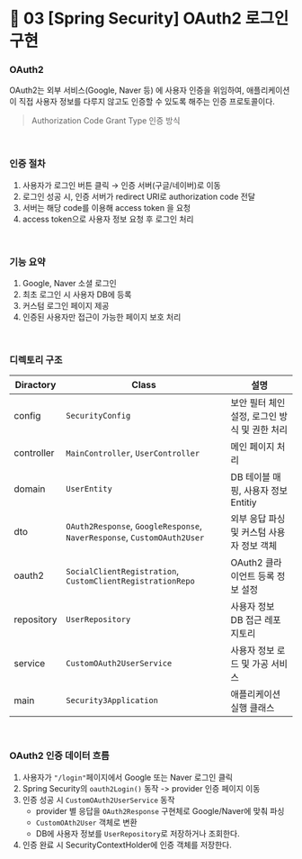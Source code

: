 # 🔐 03 [Spring Security] OAuth2 로그인 구현

### OAuth2
OAuth2는 외부 서비스(Google, Naver 등) 에 사용자 인증을 위임하여, 애플리케이션이 직접 사용자 정보를 다루지 않고도 인증할 수 있도록 해주는 인증 프로토콜이다.
> Authorization Code Grant Type 인증 방식 

<br>

### 인증 절차 
1. 사용자가 로그인 버튼 클릭 → 인증 서버(구글/네이버)로 이동
2. 로그인 성공 시, 인증 서버가 redirect URI로 authorization code 전달
3. 서버는 해당 code를 이용해 access token 을 요청
4. access token으로 사용자 정보 요청 후 로그인 처리

<br>

### 기능 요약
1. Google, Naver 소셜 로그인
2. 최초 로그인 시 사용자 DB에 등록
3. 커스텀 로그인 페이지 제공
4. 인증된 사용자만 접근이 가능한 페이지 보호 처리

<br>

### 디렉토리 구조
|Diractory| Class                            | 설명       |
|--|----------------------------------|----------|
|config| `SecurityConfig`                   | 보안 필터 체인 설정, 로그인 방식 및 권한 처리 |
|controller| `MainController`, `UserController` | 메인 페이지 처리|
|domain|`UserEntity`|DB 테이블 매핑, 사용자 정보 Entitiy|
|dto|`OAuth2Response`, `GoogleResponse`, `NaverResponse`, `CustomOAuth2User`|외부 응답 파싱 및 커스텀 사용자 정보 객체|
|oauth2|`SocialClientRegistration`, `CustomClientRegistrationRepo`|OAuth2 클라이언트 등록 정보 설정|
|repository|`UserRepository`|사용자 정보 DB 접근 레포지토리|
|service|`CustomOAuth2UserService`|사용자 정보 로드 및 가공 서비스|
|main|`Security3Application`|애플리케이션 실행 클래스|

<br>

### OAuth2 인증 데이터 흐름
1. 사용자가 `"/login"`페이지에서 Google 또는 Naver 로그인 클릭
2. Spring Security의 `oauth2Login()` 동작 -> provider 인증 페이지 이동
3. 인증 성공 시 `CustomOAuth2UserService` 동작
   - provider 별 응답을 `OAuth2Response` 구현체로 Google/Naver에 맞춰 파싱
   - `CustomOAth2User` 객체로 변환
   - DB에 사용자 정보를 `UserRepository`로 저장하거나 조회한다.
4. 인증 완료 시 SecurityContextHolder에 인증 객체를 저장한다.
